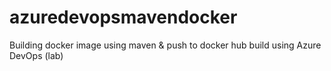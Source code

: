 # azuredevopsmavendocker
Building docker image using maven &amp; push to docker hub build using Azure DevOps (lab)
